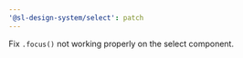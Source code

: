 ```yaml
---
'@sl-design-system/select': patch
---
```


Fix `.focus()` not working properly on the select component.
